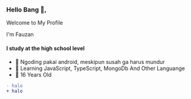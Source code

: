 <div align="cente">
<h3>Hello Bang  👋,</h3>
<p>Welcome to My Profile</p>
<p> I'm Fauzan </p>
</div>


#### I study at the high school level
- 🔭 Ngoding pakai android, meskipun susah ga harus mundur
- 🌱 Learning JavaScript, TypeScript, MongoDb And Other Languange
- 👯 16 Years Old

```diff
- halo
+ halo
```
